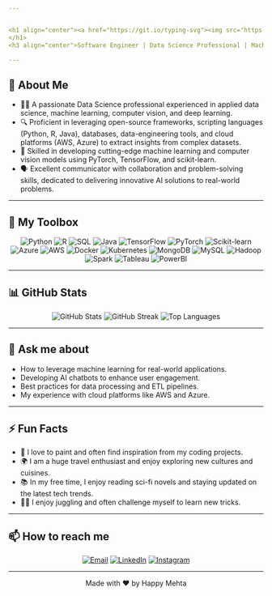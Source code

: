 ```yaml
---


<h1 align="center"><a href="https://git.io/typing-svg"><img src="https://readme-typing-svg.herokuapp.com?font=Fira+Code&pause=1000&color=F75190&center=true&vCenter=true&random=false&width=435&lines=Hi+There+!++I'm+Happy+Mehta+%F0%9F%91%8B+;I'm+Software+Engineer;An+AI%2FML+Enthusiast!;I'm+Data+Analyst;Checkout+My+Work+Here+" alt="Typing SVG" /></a>
</h1>
<h3 align="center">Software Engineer | Data Science Professional | Machine Learning Enthusiast | AI Solution Developer</h3>

---
```


## 🌟 About Me

- 🧑‍💻 A passionate Data Science professional experienced in applied data science, machine learning, computer vision, and deep learning.
- 🔍 Proficient in leveraging open-source frameworks, scripting languages (Python, R, Java), databases, data-engineering tools, and cloud platforms (AWS, Azure) to extract insights from complex datasets.
- 🤖 Skilled in developing cutting-edge machine learning and computer vision models using PyTorch, TensorFlow, and scikit-learn.
- 🗣️ Excellent communicator with collaboration and problem-solving skills, dedicated to delivering innovative AI solutions to real-world problems.

---
## 🚀 My Toolbox

<p align="center">
  <img src="https://img.icons8.com/color/48/000000/python.png" alt="Python" />
  <img src="https://img.icons8.com/color/48/000000/r-project.png" alt="R" />
  <img src="https://img.icons8.com/color/48/000000/sql.png" alt="SQL" />
  <img src="https://img.icons8.com/color/48/000000/java-coffee-cup-logo.png" alt="Java" />
  <img src="https://img.icons8.com/color/48/000000/tensorflow.png" alt="TensorFlow" />
  <img src="https://img.icons8.com/color/48/000000/pytorch.png" alt="PyTorch" />
  <img src="https://img.icons8.com/color/48/000000/scikit-learn.png" alt="Scikit-learn" />
  <img src="https://img.icons8.com/color/48/000000/azure-1.png" alt="Azure" />
  <img src="https://img.icons8.com/color/48/000000/amazon-web-services.png" alt="AWS" />
  <img src="https://img.icons8.com/color/48/000000/docker.png" alt="Docker" />
  <img src="https://img.icons8.com/color/48/000000/kubernetes.png" alt="Kubernetes" />
  <img src="https://img.icons8.com/color/48/000000/mongodb.png" alt="MongoDB" />
  <img src="https://img.icons8.com/color/48/000000/mysql-logo.png" alt="MySQL" />
  <img src="https://img.icons8.com/color/48/000000/hadoop.png" alt="Hadoop" />
  <img src="https://img.icons8.com/color/48/000000/spark.png" alt="Spark" />
  <img src="https://img.icons8.com/color/48/000000/tableau-software.png" alt="Tableau" />
  <img src="https://img.icons8.com/color/48/000000/microsoft-power-bi.png" alt="PowerBI" />
</p>

---

## 📊 GitHub Stats

<p align="center">
  <img src="https://github-readme-stats.vercel.app/api?username=HappyMehta&show_icons=true&theme=radical" alt="GitHub Stats" />
  <img src="https://github-readme-streak-stats.herokuapp.com/?user=HappyMehta&theme=radical" alt="GitHub Streak" />
  <img src="https://github-readme-stats.vercel.app/api/top-langs/?username=HappyMehta&layout=compact&theme=radical" alt="Top Languages" />
</p>

---

## 💬 Ask me about

- How to leverage machine learning for real-world applications.
- Developing AI chatbots to enhance user engagement.
- Best practices for data processing and ETL pipelines.
- My experience with cloud platforms like AWS and Azure.

---

## ⚡ Fun Facts

- 🎨 I love to paint and often find inspiration from my coding projects.
- 🌍 I am a huge travel enthusiast and enjoy exploring new cultures and cuisines.
- 📚 In my free time, I enjoy reading sci-fi novels and staying updated on the latest tech trends.
- 🤹‍♂️ I enjoy juggling and often challenge myself to learn new tricks.

---
## 📫 How to reach me

<p align="center">
  <a href="mailto:mehta6e@uwindsor.ca"><img src="https://img.icons8.com/color/48/000000/gmail.png" alt="Email" /></a>
  <a href="https://www.linkedin.com/in/happy-mehta"><img src="https://img.icons8.com/color/48/000000/linkedin.png" alt="LinkedIn" /></a>
  <a href="https://www.instagram.com/_happymehta_/"><img src="https://img.icons8.com/color/48/000000/instagram-new.png" alt="Instagram" /></a>
</p>

---
<p align="center">Made with ❤️ by Happy Mehta</p>
